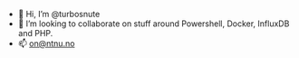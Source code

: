- 👋 Hi, I’m @turbosnute
- 💞️ I’m looking to collaborate on stuff around Powershell, Docker, InfluxDB and PHP.
- 📫 on@ntnu.no
